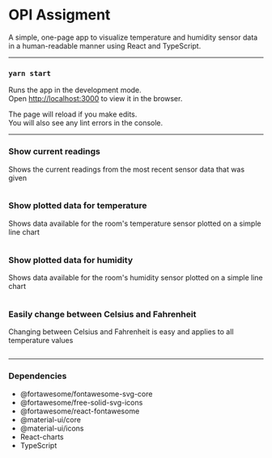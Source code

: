 # OPI Assigment

A simple, one-page app to visualize temperature and humidity sensor data in a human-readable manner using React and TypeScript.

---

### `yarn start`

Runs the app in the development mode.\
Open [http://localhost:3000](http://localhost:3000) to view it in the browser.

The page will reload if you make edits.\
You will also see any lint errors in the console.

---

### Show current readings

Shows the current readings from the most recent sensor data that was given

![]()

### Show plotted data for temperature

Shows data available for the room's temperature sensor plotted on a simple line chart

![]()

### Show plotted data for humidity

Shows data available for the room's humidity sensor plotted on a simple line chart

![]()

### Easily change between Celsius and Fahrenheit

Changing between Celsius and Fahrenheit is easy and applies to all temperature values

![]()

---

### Dependencies

- @fortawesome/fontawesome-svg-core
- @fortawesome/free-solid-svg-icons
- @fortawesome/react-fontawesome
- @material-ui/core
- @material-ui/icons
- React-charts
- TypeScript
